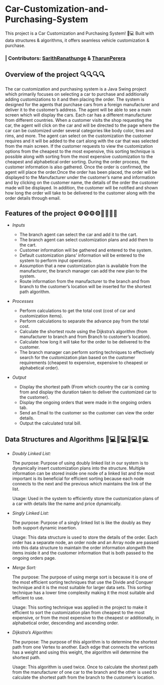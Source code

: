 # Car-Customization-and-Purchasing-System
This project is a Car Customization and Purchasing System! 🚗💻 Built with data structures &amp; algorithms, it offers seamless vehicle customization &amp; purchase.

### | Contributors: [SarithRanathunge](https://github.com/SarithRanathunge) & [TharunPerera](https://github.com/TharunPerera)

## Overview of the project 🔍🔍🔍🔍
The car customization and purchasing system is a Java Swing project which primarily focuses on selecting a car to purchase and additionally adding customizations to it and then placing the order. 
The system is designed for the agents that purchase cars from a foreign manufacturer and deliver it to the customer’s address. The agent will be able to see a main screen which will display the cars. Each car has a different manufacturer from different countries. When a customer visits the shop requesting the car, the agent will click on the car and will be directed to the page where the car can be customized under several categories like body color, tires and rims, and more. The agent can select on the customization the customer requires and it will be added to the cart along with the car that was selected from the main screen. If the customer requests to view the customization options from the cheapest to the most expensive, this sorting technique is possible along with sorting from the most expensive customization to the cheapest and alphabetical order sorting. During the order process, the customer information is also gathered. Once the order is confirmed, the agent will place the order.Once the order has been placed, the order will be displayed to the Manufacturer under the customer’s name and information and by clicking on the customer name, the details of the order the customer made will be displayed. In addition, the customer will be notified and shown how long the order will take to be delivered to the customer along with the order details through email.


## Features of the project ⚙⚙⚙⚙🧩🧩🧩🧩
- *Inputs*
    - The branch agent can select the car and add it to the cart. 
    - The branch agent can select customization plans and add them to the cart. 
    - Customer information will be gathered and entered to the system. 
    - Default customization plans’ information will be entered to the system to perform input operations. 
    - Assumption that a new customization plan is available from the manufacturer, the branch manager can add the new plan to the system. 
    - Route information from the manufacturer to the branch and from branch to the customer’s location will be inserted for the shortest path algorithm. 

- *Processes*
    - Perform calculations to get the total cost (cost of car and customization items). 
    - Perform calculations to separate the advance pay from the total cost. 
    - Calculate the shortest route using the Dijkstra’s algorithm (from manufacturer to branch and from Branch to customer’s location). 
    - Calculate how long it will take for the order to be delivered to the customer. 
    - The branch manager can perform sorting techniques to effectively search for the customization plan based on the customer requirements (cheapest to expensive, expensive to cheapest or alphabetical order). 

- *Output*
    - Display the shortest path (From which country the car is coming from and display the duration taken to deliver the customized car to the customer). 
    - Display the ongoing orders that were made in the ongoing orders tab. 
    - Send an Email to the customer so the customer can view the order details. 
    - Output the calculated total bill.


## Data Structures and Algorithms 🧩💻🧩💻🧩💻🧩💻
- *Doubly Linked List:*
   
   The purpose: Purpose of using doubly linked list in our system is to dynamically insert customization plans into the structure. Multiple information can be stored inside one node of a linked list and the most important is its beneficial for efficient sorting because each node connects to the next and the previous which maintains the link of the list.
   
   Usage: Used in the system to efficiently store the customization plans of a car with details like the name and price dynamically. 

- *Singly Linked List:*
  
   The purpose: Purpose of a singly linked list is like the doubly as they both support dynamic insertion.
  
   Usage: This data structure is used to store the details of the order. Each order has a separate node, an order node and an Array node are passed into this data structure to maintain the order information alongwith the items inside it and the customer information that is both passed to the ongoing orders page. 

- *Merge Sort:*
  
    The purpose: The purpose of using merge sort is because it is one of the most efficient sorting techniques that use the Divide and Conquer technique and it is the most suitable for larger data sets. This sorting technique has a lower time complexity making it the most suitable and efficient to use.
   
     Usage: This sorting technique was applied in the project to make it efficient to sort the customization plan from cheapest to the most expensive, or from the most expensive to the cheapest or additionally, in alphabetical order, descending and ascending order. 

- *Dijkstra’s Algorithm:*
  
    The purpose: The purpose of this algorithm is to determine the shortest path from one Vertex to another. Each edge that connects the vertices has a weight and using this weight, the algorithm will determine the shortest path.
  
    Usage: This algorithm is used twice. Once to calculate the shortest path from the manufacturer of one car to the branch and the other is used to calculate the shortest path from the branch to the customer’s location.



